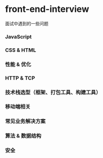 # front-end-interview
面试中遇到的一些问题

### JavaScript
### CSS & HTML
### 性能 & 优化 
### HTTP & TCP
### 技术栈选型（框架、打包工具、构建工具）
### 移动端相关
### 常见业务解决方案
### 算法 & 数据结构
### 安全
